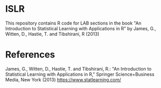# ISLR

This repository contains R code for LAB sections in the book "An Introduction to Statistical Learning with Applications in R" by James, G., Witten, D., Hastie, T. and Tibshirani, R (2013)

# References

James, G., Witten, D., Hastie, T. and Tibshirani, R.: "An Introduction to Statistical Learning with Applications in R," Springer Science+Business Media, New York (2013) https://www.statlearning.com/
